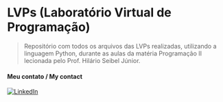 # LVPs (Laboratório Virtual de Programação)
> Repositório com todos os arquivos das LVPs realizadas, utilizando a linguagem Python, durante as aulas da matéria Programação II lecionada pelo Prof. Hilário Seibel Júnior.

#### Meu contato / My contact
[![LinkedIn](https://img.shields.io/badge/linkedin-blue?style=for-the-badge&logo=linkedin)](https://www.linkedin.com/in/gustavo-saraiva-222386235/)
